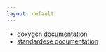 ```yaml
---
layout: default
---
```


 - [doxygen documentation]({{site.url}}/doc/doxygen/)
 - [standardese documentation]({{site.url}}/doc/standardese/)
